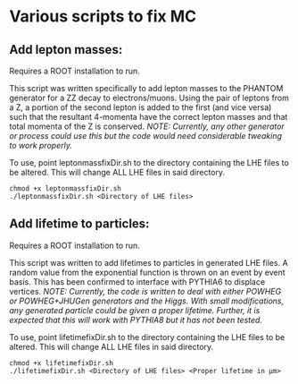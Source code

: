 # Various scripts to fix MC

## Add lepton masses:
Requires a ROOT installation to run.

This script was written specifically to add lepton masses to the PHANTOM generator for a ZZ decay to electrons/muons. Using the pair of leptons from a Z, a portion of the second lepton is added to the first (and vice versa) such that the resultant 4-momenta have the correct lepton masses and that total momenta of the Z is conserved. _NOTE: Currently, any other generator or process could use this but the code would need considerable tweaking to work properly._

To use, point leptonmassfixDir.sh to the directory containing the LHE files to be altered. This will change ALL LHE files in said directory.

	chmod +x leptonmassfixDir.sh
	./leptonmassfixDir.sh <Directory of LHE files>

## Add lifetime to particles:
Requires a ROOT installation to run.

This script was written to add lifetimes to particles in generated LHE files. A random value from the exponential function is thrown on an event by event basis. This has been confirmed to interface with PYTHIA6 to displace vertices. _NOTE: Currently, the code is written to deal with either POWHEG or POWHEG+JHUGen generators and the Higgs. With small modifications, any generated particle could be given a proper lifetime. Further, it is expected that this will work with PYTHIA8 but it has not been tested._

To use, point lifetimefixDir.sh to the directory containing the LHE files to be altered. This will change ALL LHE files in said directory. 

	chmod +x lifetimefixDir.sh
	./lifetimefixDir.sh <Directory of LHE files> <Proper lifetime in µm>

